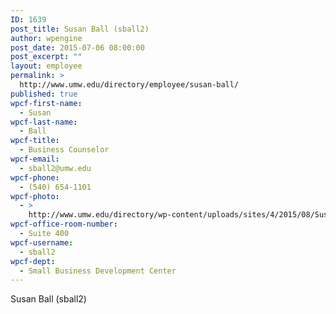 ```yaml
---
ID: 1639
post_title: Susan Ball (sball2)
author: wpengine
post_date: 2015-07-06 08:00:00
post_excerpt: ""
layout: employee
permalink: >
  http://www.umw.edu/directory/employee/susan-ball/
published: true
wpcf-first-name:
  - Susan
wpcf-last-name:
  - Ball
wpcf-title:
  - Business Counselor
wpcf-email:
  - sball2@umw.edu
wpcf-phone:
  - (540) 654-1101
wpcf-photo:
  - >
    http://www.umw.edu/directory/wp-content/uploads/sites/4/2015/08/Susan-Ball-300x253.jpg
wpcf-office-room-number:
  - Suite 400
wpcf-username:
  - sball2
wpcf-dept:
  - Small Business Development Center
---
```

Susan Ball (sball2)